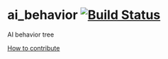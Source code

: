ai_behavior [![Build Status](https://travis-ci.org/PistonDevelopers/ai_behavior.svg?branch=master)](https://travis-ci.org/PistonDevelopers/ai_behavior)
===========

AI behavior tree

[How to contribute](https://github.com/PistonDevelopers/piston/blob/master/CONTRIBUTING.md)
